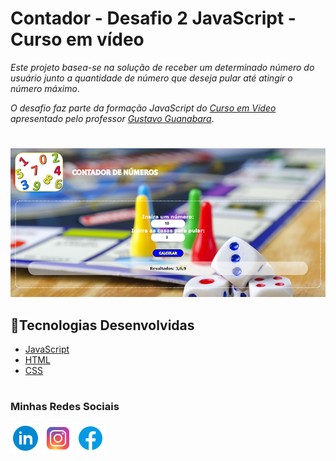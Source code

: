 # Contador - Desafio 2 JavaScript - Curso em vídeo #

*Este projeto basea-se na solução de receber um determinado número do usuário junto a quantidade de número que deseja pular até atingir o número máximo*.

*O desafio faz parte da formação JavaScript do [Curso em Vídeo](https://cursoemvideo.com/curso/javascript) apresentado pelo professor [Gustavo Guanabara](https://github.com/gustavoguanabara)*. 

# #
![](./css/assets/preview.png)

## 🧰Tecnologias Desenvolvidas ##
- [JavaScript](https://developer.mozilla.org/pt-BR/docs/Learn/JavaScript/First_steps/What_is_JavaScript)
- [HTML](https://developer.mozilla.org/pt-BR/docs/Learn/Getting_started_with_the_web/HTML_basics)
- [CSS](https://developer.mozilla.org/pt-BR/docs/Glossary/CSS)

# #
### Minhas Redes Sociais ###

[![](./css/assets/icon-likedin.png)](https://www.linkedin.com/in/gabriel-felix-dos-santos-85ba259b/) [![](./css/assets/icon-instagram.png)](https://www.instagram.com/feliquitox/) [![](./css/assets/icon-facebook.png)](https://www.facebook.com/gabriel.felix.50/)
